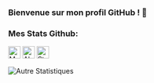 ### Bienvenue sur mon profil GitHub ! 👋

### Mes Stats Github:

<p align="left">
  <img height="25" src="https://api.visitorbadge.io/api/VisitorHit?user=insidebtw&countColorcountColor&countColor=%23006EFF" alt="Mes vues du profil"/>
  <img height="25" src="https://img.shields.io/github/followers/insidebtw?color=4a12ba&style=for-the-badge&logo=github&label=Follow" alt="Abonnés"/>
  <img height="25" src="https://img.shields.io/github/stars/insidebtw?color=f429ff&style=for-the-badge&logo=github&label=Stars" alt="Stars"/>
</p> 

![Autre Statistiques](https://github-readme-stats.vercel.app/api?username=insidebtw&show_icons=true&theme=radical)
